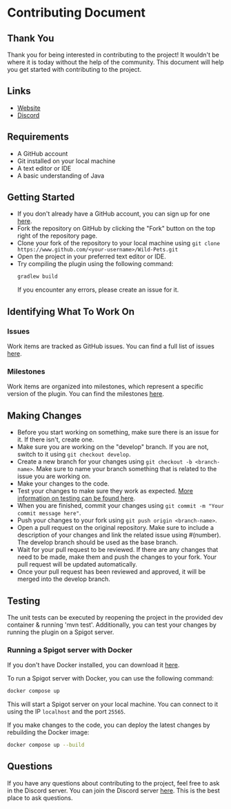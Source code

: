 # Contributing Document
## Thank You
Thank you for being interested in contributing to the project! It wouldn't be where it is today without the help of the community. This document will help you get started with contributing to the project.

## Links
- [Website](https://dansplugins.com)
- [Discord](https://discord.gg/xXtuAQ2)

## Requirements
- A GitHub account
- Git installed on your local machine
- A text editor or IDE
- A basic understanding of Java

## Getting Started
- If you don't already have a GitHub account, you can sign up for one [here](https://github.com/signup).
- Fork the repository on GitHub by clicking the "Fork" button on the top right of the repository page.
- Clone your fork of the repository to your local machine using `git clone https://www.github.com/<your-username>/Wild-Pets.git`
- Open the project in your preferred text editor or IDE.
- Try compiling the plugin using the following command:
  ```bash
  gradlew build
  ```
  If you encounter any errors, please create an issue for it.

## Identifying What To Work On
### Issues
Work items are tracked as GitHub issues. You can find a full list of issues [here](https://github.com/Dans-Plugins/Wild-Pets/issues).

### Milestones
Work items are organized into milestones, which represent a specific version of the plugin. You can find the milestones [here](https://github.com/Dans-Plugins/Wild-Pets/milestones).

## Making Changes
- Before you start working on something, make sure there is an issue for it. If there isn't, create one.
- Make sure you are working on the "develop" branch. If you are not, switch to it using `git checkout develop`.
- Create a new branch for your changes using `git checkout -b <branch-name>`. Make sure to name your branch something that is related to the issue you are working on.
- Make your changes to the code.
- Test your changes to make sure they work as expected. [More information on testing can be found here](#testing).
- When you are finished, commit your changes using `git commit -m "Your commit message here"`.
- Push your changes to your fork using `git push origin <branch-name>`.
- Open a pull request on the original repository. Make sure to include a description of your changes and link the related issue using #(number). The develop branch should be used as the base branch.
- Wait for your pull request to be reviewed. If there are any changes that need to be made, make them and push the changes to your fork. Your pull request will be updated automatically.
- Once your pull request has been reviewed and approved, it will be merged into the develop branch.

## Testing
The unit tests can be executed by reopening the project in the provided dev container & running 'mvn test'. Additionally, you can test your changes by running the plugin on a Spigot server.

### Running a Spigot server with Docker
If you don't have Docker installed, you can download it [here](https://www.docker.com/products/docker-desktop).

To run a Spigot server with Docker, you can use the following command:
```bash
docker compose up
```

This will start a Spigot server on your local machine. You can connect to it using the IP `localhost` and the port `25565`.

If you make changes to the code, you can deploy the latest changes by rebuilding the Docker image:
```bash
docker compose up --build
```

## Questions
If you have any questions about contributing to the project, feel free to ask in the Discord server. You can join the Discord server [here](https://discord.gg/xXtuAQ2). This is the best place to ask questions.
